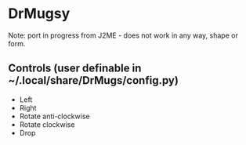 # DrMugsy

Note: port in progress from J2ME - does not work in any way, shape or form.

## Controls (user definable in ~/.local/share/DrMugs/config.py)

  - Left 
  - Right
  - Rotate anti-clockwise
  - Rotate clockwise
  - Drop
